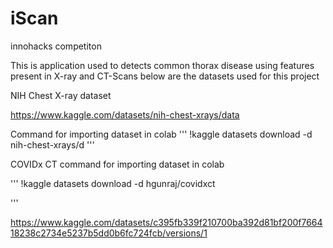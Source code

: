 # iScan
innohacks competiton

This is application used to detects common thorax disease using features present in X-ray  and CT-Scans below are the datasets used for this project

NIH Chest X-ray dataset

https://www.kaggle.com/datasets/nih-chest-xrays/data

Command for importing dataset in colab
'''
!kaggle datasets download -d nih-chest-xrays/d
'''

COVIDx CT
command for importing dataset in colab

'''
!kaggle datasets download -d hgunraj/covidxct

'''

https://www.kaggle.com/datasets/c395fb339f210700ba392d81bf200f766418238c2734e5237b5dd0b6fc724fcb/versions/1
